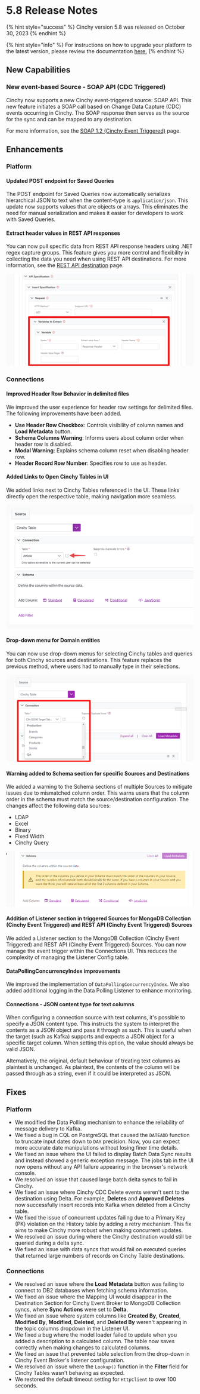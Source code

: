 # 5.8 Release Notes

{% hint style="success" %}
Cinchy version 5.8 was released on October 30, 2023
{% endhint %}

{% hint style="info" %}
For instructions on how to upgrade your platform to the latest version, please review the documentation [here.](../../upgrade-guide/upgrade-guides/)
{% endhint %}

## New Capabilities

### New event-based Source - SOAP API (CDC Triggered)

Cinchy now supports a new Cinchy event-triggered source: SOAP API. This new feature initiates a SOAP call based on Change Data Capture (CDC) events occurring in Cinchy. The SOAP response then serves as the source for the sync and can be mapped to any destination.

For more information, see the [SOAP 1.2 (Cinchy Event Triggered)](../../data-syncs/supported-data-sync-sources/soap-cdc.md) page.

## Enhancements

### Platform

#### Updated POST endpoint for Saved Queries

The POST endpoint for Saved Queries now automatically serializes hierarchical JSON to text when the content-type is `application/json`. This update now supports values that are objects or arrays. This eliminates the need for manual serialization and makes it easier for developers to work with Saved Queries.

#### Extract header values in REST API responses

You can now pull specific data from REST API response headers using .NET regex capture groups. This feature gives you more control and flexibility in collecting the data you need when using REST API destinations. For more information, see the [REST API destination](../../data-syncs/supported-data-sync-destinations/rest-api.md) page.

![Extract variables from response header](../../.gitbook/assets/DataSyncs/variable-response-header.png)

### Connections

#### Improved Header Row Behavior in delimited files

We improved the user experience for header row settings for delimited files. The following improvements have been added.

* **Use Header Row Checkbox**: Controls visibility of column names and **Load Metadata** button.
* **Schema Columns Warning**: Informs users about column order when header row is disabled.
* **Modal Warning**: Explains schema column reset when disabling header row.
* **Header Record Row Number**: Specifies row to use as header.

#### Added Links to Open Cinchy Tables in UI

We added links next to Cinchy Tables referenced in the UI. These links directly open the respective table, making navigation more seamless.

![](../../.gitbook/assets/connections-functions/Table-link-icon.png)

#### Drop-down menu for Domain entities

You can now use drop-down menus for selecting Cinchy tables and queries for both Cinchy sources and destinations. This feature replaces the previous method, where users had to manually type in their selections.

![](../../.gitbook/assets/connections-functions/Connections-DomainTableDropdown.png)

#### Warning added to Schema section for specific Sources and Destinations

We added a warning to the Schema sections of multiple Sources to mitigate issues due to mismatched column order. This warns users that the column order in the schema must match the source/destination configuration. The changes affect the following data sources:
  
* LDAP
* Excel
* Binary
* Fixed Width
* Cinchy Query

![](../../.gitbook/assets/connections-functions/ConnectionsSchemaWarning.png)

#### Addition of Listener section in triggered Sources for MongoDB Collection (Cinchy Event Triggered) and REST API (Cinchy Event Triggered) Sources

We added a Listener section to the MongoDB Collection (Cinchy Event Triggered) and REST API (Cinchy Event Triggered) Sources. You can now manage the event trigger within the Connections UI. This reduces the complexity of managing the Listener Config table.

#### DataPollingConcurrencyIndex improvements

We improved the implementation of `DataPollingConcurrencyIndex`. We also added additional logging in the Data Polling Listener to enhance monitoring.

#### Connections - JSON content type for text columns

When configuring a connection source with text columns, it's possible to specify a JSON content type. This instructs the system to interpret the contents as a JSON object and pass it through as such. This is useful when the target (such as Kafka) supports and expects a JSON object for a specific target column. When setting this option, the value should always be valid JSON.

Alternatively, the original, default behaviour of treating text columns as plaintext is unchanged. As plaintext, the contents of the column will be passed through as a string, even if it could be interpreted as JSON.

## Fixes

### Platform

* We modified the Data Polling mechanism to enhance the reliability of message delivery to Kafka.
* We fixed a bug in CQL on PostgreSQL that caused the `DATEADD` function to truncate input dates down to `DAY` precision. Now, you can expect more accurate date manipulations without losing finer time details.
* We fixed an issue where the UI failed to display Batch Data Sync results and instead showed a generic exception message. The jobs tab in the UI now opens without any API failure appearing in the browser's network console.
* We resolved an issue that caused large batch delta syncs to fail in Cinchy.
* We fixed an issue where Cinchy CDC Delete events weren't sent to the destination using Delta. For example, **Deletes** and **Approved Deletes** now successfully insert records into Kafka when deleted from a Cinchy table.
* We fixed the issue of concurrent updates failing due to a Primary Key (PK) violation on the History table by adding a retry mechanism. This fix aims to make Cinchy more robust when making concurrent updates.
* We resolved an issue during where the Cinchy destination would still be queried during a delta sync.
* We fixed an issue with data syncs that would fail on executed queries that returned large numbers of records on Cinchy Table destinations.
  
### Connections

* We resolved an issue where the **Load Metadata** button was failing to connect to DB2 databases when fetching schema information.
* We fixed an issue where the Mapping UI would disappear in the Destination Section for Cinchy Event Broker to MongoDB Collection syncs, where **Sync Actions** were set to **Delta**.
* We fixed an issue where system columns like **Created By**, **Created**, **Modified By**, **Modified**, **Deleted**, and **Deleted By** weren't appearing in the topic columns dropdown in the Listener UI.
* We fixed a bug where the model loader failed to update when you added a description to a calculated column. The table now saves correctly when making changes to calculated columns.
* We fixed an issue that prevented table selection from the drop-down in Cinchy Event Broker's listener configuration.
* We resolved an issue where the `Lookup()` function in the **Filter** field for Cinchy Tables wasn't behaving as expected.
* We restored the default timeout setting for `HttpClient` to over 100 seconds.
